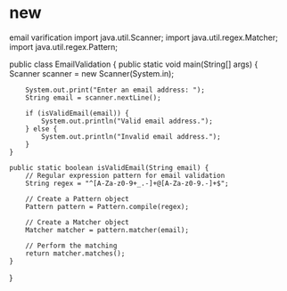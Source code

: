 # new
email varification
import java.util.Scanner;
import java.util.regex.Matcher;
import java.util.regex.Pattern;

public class EmailValidation {
    public static void main(String[] args) {
        Scanner scanner = new Scanner(System.in);

        System.out.print("Enter an email address: ");
        String email = scanner.nextLine();

        if (isValidEmail(email)) {
            System.out.println("Valid email address.");
        } else {
            System.out.println("Invalid email address.");
        }
    }

    public static boolean isValidEmail(String email) {
        // Regular expression pattern for email validation
        String regex = "^[A-Za-z0-9+_.-]+@[A-Za-z0-9.-]+$";

        // Create a Pattern object
        Pattern pattern = Pattern.compile(regex);

        // Create a Matcher object
        Matcher matcher = pattern.matcher(email);

        // Perform the matching
        return matcher.matches();
    }
}

